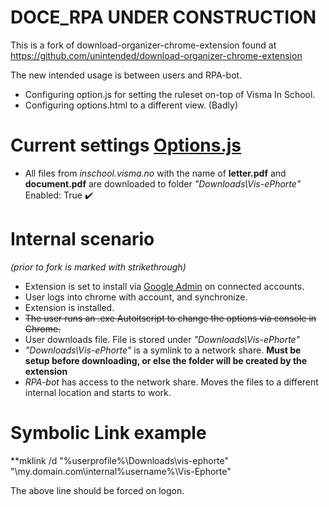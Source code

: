 DOCE_RPA UNDER CONSTRUCTION
===================================
This is a fork of download-organizer-chrome-extension found at https://github.com/unintended/download-organizer-chrome-extension

The new intended usage is between users and RPA-bot.
- Configuring option.js for setting the ruleset on-top of Visma In School.
- Configuring options.html to a different view. (Badly)

Current settings [Options.js](options.js)
===================================
- All files from *inschool.visma.no* with the name of **letter.pdf** and **document.pdf** are downloaded to folder *"Downloads\Vis-ePhorte"*
Enabled: True ✔️

Internal scenario 
===================================
*(prior to fork is marked with strikethrough)* 

- Extension is set to install via [Google Admin](http://admin.google.com/) on connected accounts.
- User logs into chrome with account, and synchronize.
- Extension is installed.
- ~~The user runs an .exe Autoitscript to change the options via console in Chrome.~~
- User downloads file. File is stored under *"Downloads\Vis-ePhorte"*
- *"Downloads\Vis-ePhorte"* is a symlink to a network share. **Must be setup before downloading, or else the folder will be created by the extension**
- *RPA-bot* has access to the network share. Moves the files to a different internal location and starts to work.

Symbolic Link example
===================================
**mklink /d "%userprofile%\Downloads\vis-ephorte" "\\my.domain.com\internal\%username%\Vis-Ephorte"

The above line should be forced on logon.
